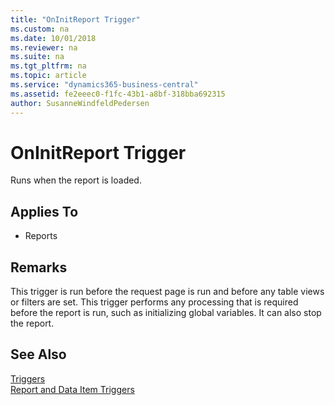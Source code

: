 ```yaml
---
title: "OnInitReport Trigger"
ms.custom: na
ms.date: 10/01/2018
ms.reviewer: na
ms.suite: na
ms.tgt_pltfrm: na
ms.topic: article
ms.service: "dynamics365-business-central"
ms.assetid: fe2eeec0-f1fc-43b1-a8bf-318bba692315
author: SusanneWindfeldPedersen
---
```




# OnInitReport Trigger
Runs when the report is loaded.  
  
## Applies To  
- Reports  
  
## Remarks  
 This trigger is run before the request page is run and before any table views or filters are set. This trigger performs any processing that is required before the report is run, such as initializing global variables. It can also stop the report.  
  
## See Also  
 [Triggers](devenv-triggers.md)  
 [Report and Data Item Triggers](devenv-report-and-data-item-triggers.md)  